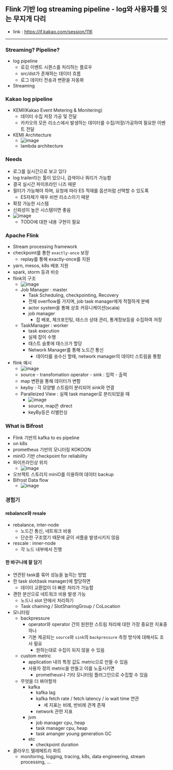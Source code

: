 ## Flink 기반 log streaming pipeline - log와 사용자를 잇는 무지개 다리
- link : https://if.kakao.com/session/116

---

### Streaming? Pipeline?
- log pipeline
  - 로깅 이벤트 시퀀스를 처리하는 플로우
  - src/dst가 존재하는 데이터 흐름
  - 로그 데이터 전송과 변환을 자동화
- Streaming

### Kakao log pipeline
- KEMI(Kakao Event Metering & Monitering)
  - 데이터 수집 저장 가공 및 전달
  - 카카오의 모든 리소스에서 발생하는 데이터를 수집/저장/가공하여 필요한 이벤트 전달
- KEMI Architecture
  - ![image](https://user-images.githubusercontent.com/10006290/102005455-4ba01500-3d5c-11eb-9732-ce2157b525ef.png)
  - lambda architecture

### Needs
- 로그를 실시간으로 보고 있다
- log trailer라는 툴이 있으나, 검색이나 쿼리가 가능함
- 결국 실시간 파이프라인 니즈 때문
- 필터가 가능해야 하며, 요청에 따라 ES 적재를 옵션처럼 선택할 수 있도록
  - ES자체가 매우 비싼 리소스이기 때문 
- 확장 가능한 시스템
- 신뢰성이 높은 시스템이면 좋음
- ![image](https://user-images.githubusercontent.com/10006290/102005546-e567c200-3d5c-11eb-89b3-dccc2f5b636e.png)
  - TODO에 대한 내용 구현이 필요

### Apache Flink
- Stream processing framework
- checkpoint를 통한 `exactly-once` 보장
  - replay를 통해 exactly-once를 지원
- yarn, mesos, k8s 배포 지원
- spark, storm 등과 비슷
- flink의 구조
  - ![image](https://user-images.githubusercontent.com/10006290/102005578-34155c00-3d5d-11eb-9217-d57b75cdfeac.png)
  - Job Manager : master
    - Task Scheduling, checkpointing, Recovery
    - 전체 overflow를 가지며, job task manager에게 적절하게 분배
    - actor system을 통해 상호 커뮤니케이션(scala)
    - job manager
      - 잡 배포, 체크포인팅, 태스크 상태 관리, 통계정보등을 수집하여 저장
  - TaskManager : worker
    - task execution
    - 실제 잡이 수행
    - 태스트 슬롯에 태스크가 할당
    - Network Manager를 통해 노드간 통신
      - 데이터를 송수신 할때, network manager의 데이터 스트림을 통함
- flink 예시
  - ![image](https://user-images.githubusercontent.com/10006290/102005643-c0c01a00-3d5d-11eb-91f4-b33f6d2ae42d.png)
  - source - transfomation operator - sink : 입력 - 출력
  - map 변환을 통해 데이터가 변함
  - keyby : 각 모양별 스트림이 분리되어 sink와 연결
  - Paralleized View : 실제 task manager로 분리되었을 때
    - ![image](https://user-images.githubusercontent.com/10006290/102005668-fb29b700-3d5d-11eb-833f-cec7b88b5071.png)
    - source, map은 direct
    - keyBy등은 리밸런싱

### What is Bifrost
- Flink 기반의 kafka to es pipeline
- on k8s
- prometheus 기반의 모니터링 KOKOON
- minIO 기반 checkpoint for reliability
- 파이프라인상 위치
  - ![image](https://user-images.githubusercontent.com/10006290/102005891-d8000700-3d5f-11eb-8615-af30b5b9993e.png)
- 오브젝트 스토리지 miniO를 이용하여 데이터 backup
- Bifrost Data flow
  - ![image](https://user-images.githubusercontent.com/10006290/102005922-07af0f00-3d60-11eb-8411-3f21a02021c6.png)

### 경험기
#### rebalance와 resale
- rebalance, inter-node
  - 노드간 통신, 네트워크 비용
  - 단순한 구조였기 때문에 굳이 셔플을 발생시키지 않음
- rescale : inner-node
  - 각 노드 내부에서 진행
#### 한 바구니에 잘 담기
- 연관된 task를 묶어 성능을 높히는 방법
- 한 task slot(task manager)에 할당하면
  - 데이터 교환없이 더 빠른 처리가 가능함
- 괜한 분산으로 네트워크 비용 발생 가능
  - 노드나 slot 안에서 처리하기
  - Task chaining / SlotSharingGroup / CoLocation
- 모니터링
  - backpressure
    - operator와 operator 간의 원한한 스트림 처리에 대한 가장 중요한 지표중 하나
    - 기본 제공되는 `source`와 `sink`의 `backpressure` 측정 방식에 대해서도 조사 필요
      - 원하는대로 수집이 되지 않을 수 있음
  - custom metric
    - application 내의 특정 값도 metric으로 만들 수 있음
    - 사용자 정의 metric을 만들고 이를 노출시키면
      - prometheus나 기타 모니터링 플러그인으로 수집할 수 있음
  - 무엇을 더 봐야할까
    - kafka
      - kafka lag
      - kafka fetch rate / fetch latency / io wait time 연관
        - 세 지표는 비례, 반비례 관계 존재
      - network 관련 지표
    - jvm
      - job manager cpu, heap
      - task manager cpu, heap
      - task amanger young generation GC
    - etc
      - checkpoint duration
- 클라우드 텔레메트리 파트
  - monitoring, logging, tracing, k8s, data engineering, stream processing, ...